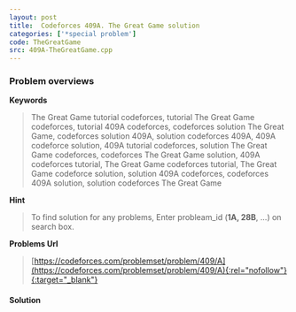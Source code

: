 ```yaml
---
layout: post
title:  Codeforces 409A. The Great Game solution
categories: ['*special problem']
code: TheGreatGame
src: 409A-TheGreatGame.cpp
---
```

### **Problem overviews**

**Keywords**
> The Great Game tutorial codeforces, tutorial The Great Game codeforces, tutorial 409A codeforces, codeforces solution The Great Game, codeforces solution 409A, solution codeforces 409A, 409A codeforce solution, 409A tutorial codeforces, solution The Great Game codeforces, codeforces The Great Game solution, 409A codeforces tutorial, The Great Game codeforces tutorial, The Great Game codeforce solution, solution 409A codeforces, codeforces 409A solution, solution codeforces The Great Game

**Hint**
> To find solution for any problems, Enter probleam_id (**1A, 28B**, ...) on search box. 

**Problems Url**
> [https://codeforces.com/problemset/problem/409/A](https://codeforces.com/problemset/problem/409/A){:rel="nofollow"}{:target="_blank"}

#### **Solution**



